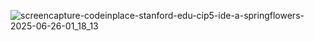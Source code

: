 ![screencapture-codeinplace-stanford-edu-cip5-ide-a-springflowers-2025-06-26-01_18_13](https://github.com/user-attachments/assets/401e346d-155e-4313-9aa5-f42aa21b9ac7)
